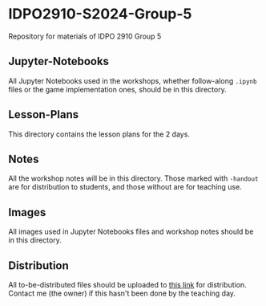 # IDPO2910-S2024-Group-5
Repository for materials of IDPO 2910 Group 5

## Jupyter-Notebooks
All Jupyter Notebooks used in the workshops, whether follow-along `.ipynb` files or the game implementation ones, should be in this directory.

## Lesson-Plans
This directory contains the lesson plans for the 2 days.

## Notes
All the workshop notes will be in this directory. Those marked with `-handout` are for distribution to students, and those without are for teaching use.

## Images
All images used in Jupyter Notebooks files and workshop notes should be in this directory.

## Distribution
All to-be-distributed files should be uploaded to [this link](https://bit.ly/ustidpo) for distribution. Contact me (the owner) if this hasn't been done by the teaching day.
